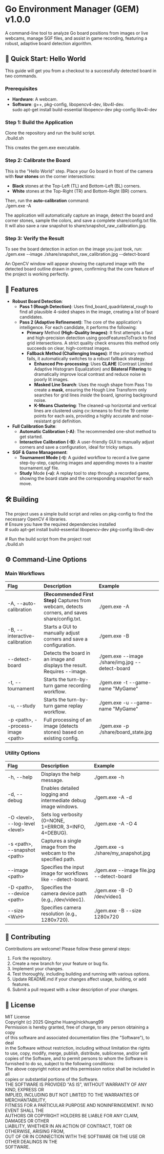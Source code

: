 # **Go Environment Manager (GEM) v1.0.0**

A command-line tool to analyze Go board positions from images or live webcams, manage SGF files, and assist in game recording, featuring a robust, adaptive board detection algorithm.

## **🚀 Quick Start: Hello World**

This guide will get you from a checkout to a successfully detected board in two commands.

### **Prerequisites**

* **Hardware**: A webcam.  
* **Software**: g++, pkg-config, libopencv4-dev, libv4l-dev.  
  sudo apt-get install build-essential libopencv-dev pkg-config libv4l-dev

### **Step 1: Build the Application**

Clone the repository and run the build script.  
./build.sh

This creates the gem.exe executable.

### **Step 2: Calibrate the Board**

This is the "Hello World" step. Place your Go board in front of the camera with **four stones** on the corner intersections:

* **Black** stones at the Top-Left (TL) and Bottom-Left (BL) corners.  
* **White** stones at the Top-Right (TR) and Bottom-Right (BR) corners.

Then, run the **auto-calibration** command:  
./gem.exe \-A

The application will automatically capture an image, detect the board and corner stones, sample the colors, and save a complete share/config.txt file. It will also save a raw snapshot to share/snapshot\_raw\_calibration.jpg.

### **Step 3: Verify the Result**

To see the board detection in action on the image you just took, run:  
./gem.exe \--image ./share/snapshot\_raw\_calibration.jpg \--detect-board

An OpenCV window will appear showing the captured image with the detected board outline drawn in green, confirming that the core feature of the project is working perfectly.

## **🌟 Features**

* **Robust Board Detection**:  
  * **Pass 1 (Rough Detection)**: Uses find\_board\_quadrilateral\_rough to find all plausible 4-sided shapes in the image, creating a list of board candidates.  
  * **Pass 2 (Adaptive Refinement)**: The core of the application's intelligence. For each candidate, it performs the following:  
    * **Primary** Method **(High-Quality Images)**: It first attempts a fast and high-precision detection using goodFeaturesToTrack to find grid intersections. A strict quality check ensures this method only succeeds on clear, high-contrast images.  
    * **Fallback Method (Challenging Images)**: If the primary method fails, it automatically switches to a robust fallback strategy.  
      * **Enhanced Pre-processing**: Uses **CLAHE** (Contrast Limited Adaptive Histogram Equalization) and **Bilateral Filtering** to dramatically improve local contrast and reduce noise in poorly lit images.  
      * **Masked Line Search**: Uses the rough shape from Pass 1 to create a **mask**, ensuring the Hough Line Transform only searches for grid lines *inside* the board, ignoring background noise.  
      * **K-Means Clustering**: The cleaned-up horizontal and vertical lines are clustered using cv::kmeans to find the 19 center points for each axis, providing a highly accurate and noise-resistant grid definition.  
* **Full Calibration Suite**:  
  * **Automatic Calibration (-A)**: The recommended one-shot method to get started.  
  * **Interactive Calibration (-B)**: A user-friendly GUI to manually adjust corners and save a configuration, ideal for tricky setups.  
* **SGF & Game Management**:  
  * **Tournament Mode (-t)**: A guided workflow to record a live game step-by-step, capturing images and appending moves to a master tournament.sgf file.  
  * **Study** Mode **(-u)**: A replay tool to step through a recorded game, showing the board state and the corresponding snapshot for each move.

## **🛠️ Building**

The project uses a simple build script and relies on pkg-config to find the necessary OpenCV 4 libraries.  
\# Ensure you have the required dependencies installed  
\# sudo apt-get install build-essential libopencv-dev pkg-config libv4l-dev

\# Run the build script from the project root  
./build.sh

## **⚙️ Command-Line Options**

### **Main Workflows**

| Flag | Description | Example |
| :---- | :---- | :---- |
| \-A, \--auto-calibration | **(Recommended First Step)** Captures from webcam, detects corners, and saves share/config.txt. | ./gem.exe \-A |
| \-B, \--interactive-calibration | Starts a GUI to manually adjust corners and save a configuration. | ./gem.exe \-B |
| \--detect-board | Detects the board in an image and displays the result. Requires \--image. | ./gem.exe \--image ./share/img.jpg \--detect-board |
| \-t, \--tournament | Starts the turn-by-turn game recording workflow. | ./gem.exe \-t \--game-name "MyGame" |
| \-u, \--study | Starts the turn-by-turn game replay workflow. | ./gem.exe \-u \--game-name "MyGame" |
| \-p \<path\>, \--process-image \<path\> | Full processing of an image (detects stones) based on existing config. | ./gem.exe \-p ./share/board\_state.jpg |

### **Utility Options**

| Flag | Description | Example |
| :---- | :---- | :---- |
| \-h, \--help | Displays the help message. | ./gem.exe \-h |
| \-d, \--debug | Enables detailed logging and intermediate debug image windows. | ./gem.exe \-A \-d |
| \-O \<level\>, \--log-level \<level\> | Sets log verbosity (0=NONE, 1=ERROR, 3=INFO, 4=DEBUG). | ./gem.exe \-A \-O 4 |
| \-s \<path\>, \--snapshot \<path\> | Captures a single image from the webcam to the specified path. | ./gem.exe \-s ./share/my\_snapshot.jpg |
| \--image \<path\> | Specifies the input image for workflows like \--detect-board. | ./gem.exe \--image file.jpg \--detect-board |
| \-D \<path\>, \--device \<path\> | Specifies the camera device path (e.g., /dev/video1). | ./gem.exe \-B \-D /dev/video1 |
| \--size \<WxH\> | Specifies camera resolution (e.g., 1280x720). | ./gem.exe \-B \--size 1280x720 |

## **🤝 Contributing**

Contributions are welcome\! Please follow these general steps:

1. Fork the repository.  
2. Create a new branch for your feature or bug fix.  
3. Implement your changes.  
4. Test thoroughly, including building and running with various options.  
5. Update README.md if your changes affect usage, building, or add features.  
6. Submit a pull request with a clear description of your changes.

## **📜 License**

MIT License  
Copyright (c) 2025 Qingzhe Huang/nickhuang99  
Permission is hereby granted, free of charge, to any person obtaining a copy  
of this software and associated documentation files (the "Software"), to deal  
in the Software without restriction, including without limitation the rights  
to use, copy, modify, merge, publish, distribute, sublicense, and/or sell  
copies of the Software, and to permit persons to whom the Software is  
furnished to do so, subject to the following conditions:  
The above copyright notice and this permission notice shall be included in all  
copies or substantial portions of the Software.  
THE SOFTWARE IS PROVIDED "AS IS", WITHOUT WARRANTY OF ANY KIND, EXPRESS OR  
IMPLIED, INCLUDING BUT NOT LIMITED TO THE WARRANTIES OF MERCHANTABILITY,  
FITNESS FOR A PARTICULAR PURPOSE AND NONINFRINGEMENT. IN NO EVENT SHALL THE  
AUTHORS OR COPYRIGHT HOLDERS BE LIABLE FOR ANY CLAIM, DAMAGES OR OTHER  
LIABILITY, WHETHER IN AN ACTION OF CONTRACT, TORT OR OTHERWISE, ARISING FROM,  
OUT OF OR IN CONNECTION WITH THE SOFTWARE OR THE USE OR OTHER DEALINGS IN THE  
SOFTWARE.  
